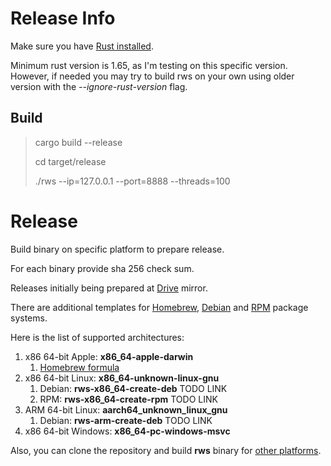 # Release Info
Make sure you have [Rust installed](https://www.rust-lang.org/tools/install).

Minimum rust version is 1.65, as I'm testing on this specific version. However, if needed you may try to build rws on your own using older version with the _--ignore-rust-version_ flag.


## Build

> cargo build --release
>
> cd target/release
>
> ./rws --ip=127.0.0.1 --port=8888 --threads=100


# Release
Build binary on specific platform to prepare release.

For each binary provide sha 256 check sum.

Releases initially being prepared at
[Drive](https://drive.google.com/drive/folders/13iSR3VxmfFvZgOZ0LddP_EJp7GJ-lQd8?usp=share_link) mirror.

There are additional templates for
[Homebrew](https://brew.sh/),
[Debian](https://www.debian.org/) and
[RPM](https://rpm.org/) package systems.


Here is the list of supported architectures:
1. x86 64-bit Apple: **x86_64-apple-darwin**
    1. [Homebrew formula](https://github.com/bohdaq/homebrew-rust-web-server)
2. x86 64-bit Linux: **x86_64-unknown-linux-gnu**
   1.  Debian: **rws-x86_64-create-deb** TODO LINK
   2.  RPM: **rws-x86_64-create-rpm** TODO LINK
3. ARM 64-bit Linux: **aarch64_unknown_linux_gnu**
   1.  Debian: **rws-arm-create-deb** TODO LINK
4. x86 64-bit Windows: **x86_64-pc-windows-msvc**


Also, you can clone the repository and build **rws** binary for [other platforms](https://doc.rust-lang.org/nightly/rustc/platform-support.html).
